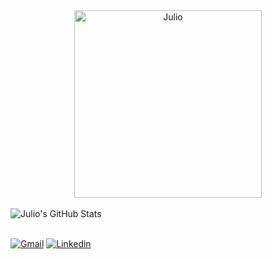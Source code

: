 <div align="center">
  <img alt="Julio" width=300" src="https://i.imgur.com/r3sxJ0U.png">
</div>

<br>

<div align="left">
    <img src="https://github-profile-summary-cards.vercel.app/api/cards/profile-details?username=ojuliodev&theme=github_dark" alt="Julio's GitHub Stats"/>
</div>

<br>

[![Gmail](https://img.shields.io/badge/Gmail-D14836?style=for-the-badge&logo=gmail&logoColor=white)](mailto:juliocontact15@gmail.com)
[![Linkedin](https://img.shields.io/badge/-LinkedIn-%230077B5?style=for-the-badge&logo=linkedin&logoColor=white)](https://www.linkedin.com/in/julio-cesar-589b6b243/)
